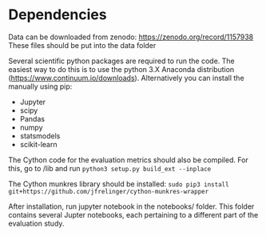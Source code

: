 # Dependencies

Data can be downloaded from zenodo: https://zenodo.org/record/1157938 These files should be put into the data folder

Several scientific python packages are required to run the code. The easiest way to do this is to use the python 3.X Anaconda distribution (https://www.continuum.io/downloads). Alternatively you can install the manually using pip:
* Jupyter
* scipy
* Pandas
* numpy
* statsmodels
* scikit-learn

The Cython code for the evaluation metrics should also be compiled. For this, go to /lib and run `python3 setup.py build_ext --inplace`

The Cython munkres library should be installed:
`sudo pip3 install git+https://github.com/jfrelinger/cython-munkres-wrapper`

After installation, run jupyter notebook in the notebooks/ folder. This folder contains several Jupter notebooks, each pertaining to a different part of the evaluation study.
